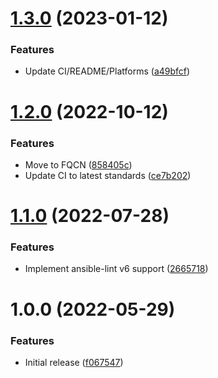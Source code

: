 # [1.3.0](https://github.com/de-it-krachten/ansible-role-cron/compare/v1.2.0...v1.3.0) (2023-01-12)


### Features

* Update CI/README/Platforms ([a49bfcf](https://github.com/de-it-krachten/ansible-role-cron/commit/a49bfcf3b8aa56b2a38aaac8f5443d7fc5a4245f))

# [1.2.0](https://github.com/de-it-krachten/ansible-role-cron/compare/v1.1.0...v1.2.0) (2022-10-12)


### Features

* Move to FQCN ([858405c](https://github.com/de-it-krachten/ansible-role-cron/commit/858405cf5d110019085259ed0318575b5cb573d7))
* Update CI to latest standards ([ce7b202](https://github.com/de-it-krachten/ansible-role-cron/commit/ce7b202a8ac4ba9069902c52de155a7f698162be))

# [1.1.0](https://github.com/de-it-krachten/ansible-role-cron/compare/v1.0.0...v1.1.0) (2022-07-28)


### Features

* Implement ansible-lint v6 support ([2665718](https://github.com/de-it-krachten/ansible-role-cron/commit/2665718bff0eb7d43eba9aee115560b9b51264ca))

# 1.0.0 (2022-05-29)


### Features

* Initial release ([f067547](https://github.com/de-it-krachten/ansible-role-cron/commit/f06754772a024a15394073f99fae0b648db7affe))
